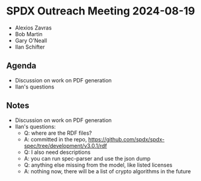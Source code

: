 # SPDX Outreach Meeting 2024-08-19

- Alexios Zavras
- Bob Martin
- Gary O'Neall
- Ilan Schifter

## Agenda

- Discussion on work on PDF generation
- Ilan's questions

## Notes

- Discussion on work on PDF generation
- Ilan's questions:
    - Q: where are the RDF files?
    - A: committed in the repo, https://github.com/spdx/spdx-spec/tree/development/v3.0.1/rdf
    - Q: I also need descriptions
    - A: you can run spec-parser and use the json dump
    - Q: anything else missing from the model, like listed licenses
    - A: nothing now, there will be a list of crypto algorithms in the future

